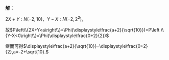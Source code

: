 **解：** 

$2X+Y: N(-2,10)，Y-X: N(-2,2^2),$ 

故$P\left\\{2X+Y<a\right\\}=\Phi(\displaystyle\frac{a+2}{\sqrt{10}})=P\left \\{Y-X<0\right\\}=\Phi(\displaystyle\frac{0+2}{2})$ 

继而可得$\displaystyle\frac{a+2}{\sqrt{10}}=\displaystyle\frac{0+2}{2},a=-2+\sqrt{10}.$